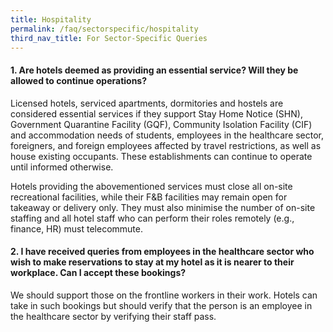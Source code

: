 ```yaml
---
title: Hospitality
permalink: /faq/sectorspecific/hospitality
third_nav_title: For Sector-Specific Queries
---
```


#### **1. Are hotels deemed as providing an essential service? Will they be allowed to continue operations?**
Licensed hotels, serviced apartments, dormitories and hostels are considered essential services if they support Stay Home Notice (SHN), Government Quarantine Facility (GQF), Community Isolation Facility (CIF) and accommodation needs of students, employees in the healthcare sector, foreigners, and foreign employees affected by travel restrictions, as well as house existing occupants. These establishments can continue to operate until informed otherwise.

Hotels providing the abovementioned services must close all on-site recreational facilities, while their F&B facilities may remain open for takeaway or delivery only. They must also minimise the number of on-site staffing and all hotel staff who can perform their roles remotely (e.g., finance, HR) must telecommute.

#### **2. I have received queries from employees in the healthcare sector who wish to make reservations to stay at my hotel as it is nearer to their workplace. Can I accept these bookings?**
We should support those on the frontline workers in their work. Hotels can take in such bookings but should verify that the person is an employee in the healthcare sector by verifying their staff pass.

